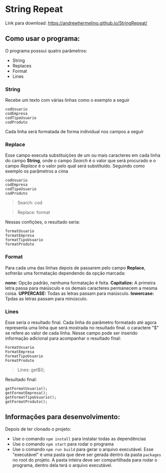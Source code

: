 # String Repeat

Link para download: <https://andrewhermelino.github.io/StringRepeat/>

## Como usar o programa:

O programa posssui quatro parâmetros:

- String
- Replaces
- Format
- Lines

### String
Recebe um texto com várias linhas como o exemplo a seguir
```
codUsuario
codEmpresa
codTipoUsuario
codProduto
```
Cada linha será formatada de forma individual nos campos a seguir

### Replace
Esse campo executa substituições de um ou mais caracteres em cada linha do campo **String**, onde o campo *Search* é o valor que será procurado e o campo *Replace* é o valor pelo qual será substituído. Seguindo como exemplo os parâmetros a cima
```
codUsuario
codEmpresa
codTipoUsuario
codProduto
```
> Search: cod

> Replace: format

Nessas confições, o resultado seria:
```
formatUsuario
formatEmpresa
formatTipoUsuario
formatProduto
```

### Format
Para cada uma das linhas depois de passarem pelo campo **Replace**, sofrerão uma formatação dependendo da opção marcada:

**none:** Opção padrão, nenhuma formatação é feita.
**Capitalize:** A primeira letra passa para maiúsculo e os demais caracteres permanecem a mesma coisa.
**UPPERCASE:** Todas as letras passam para maiúsculo.
**lowercase:** Tpdas as letras passam para minúsculo.

### Lines
Esse seria o resultado final. Cada linha do parâmetro formatado até agora representa uma linha que será mostrada no resultado final. o caractere "$" se refere ao valor de cada linha. Nesse campo pode ser inserido informação adicional para acompanhar o resultado final:
```
FormatUsuario
FormatEmpresa
FormatTipoUsuario
FormatProduto
```
> Lines: get$();

Resultado final:
```
getFormatUsuario();
getFormatEmpresa();
getFormatTipoUsuario();
getFormatProduto();
```

## Informações para desenvolvimento:
Depois de ter clonado o projeto:
- Use o comando ```npm install``` para instalar todas as dependências
- Use o comando ```npm start``` para rodar o programa
- Use o comando ```npm run build``` para gerar o arquivo executável. Esse "executável" é uma pasta que deve ser gerada dentro da pasta ```packages``` no root do projeto. A pasta inteira deve ser compartilhada para rodar o programa, dentro dela terá o arquivo executável.
